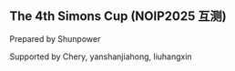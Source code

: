 ## The 4th Simons Cup (NOIP2025 互测)

Prepared by Shunpower

Supported by Chery, yanshanjiahong, liuhangxin
